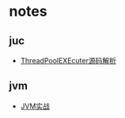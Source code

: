 # notes
## juc

- [ThreadPoolEXEcuter源码解析]([https://github.com/Yeyangshu/notes/blob/master/juc/ThreadPoolEXEcuter%E6%BA%90%E7%A0%81%E8%A7%A3%E6%9E%90.md](https://github.com/Yeyangshu/notes/blob/master/juc/ThreadPoolEXEcuter源码解析.md))

## jvm

- [JVM实战]([https://github.com/Yeyangshu/notes/blob/master/jvm/JVM%E5%AE%9E%E6%88%98.md](https://github.com/Yeyangshu/notes/blob/master/jvm/JVM实战.md))

